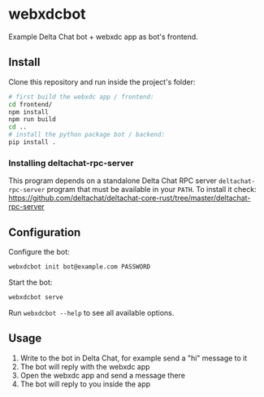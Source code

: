 # webxdcbot

Example Delta Chat bot + webxdc app as bot's frontend.

## Install

Clone this repository and run inside the project's folder:

```sh
# first build the webxdc app / frontend:
cd frontend/
npm install
npm run build
cd ..
# install the python package bot / backend:
pip install .
```

### Installing deltachat-rpc-server

This program depends on a standalone Delta Chat RPC server `deltachat-rpc-server` program that must be
available in your `PATH`. To install it check:
https://github.com/deltachat/deltachat-core-rust/tree/master/deltachat-rpc-server

## Configuration

Configure the bot:

```sh
webxdcbot init bot@example.com PASSWORD
```

Start the bot:

```sh
webxdcbot serve
```

Run `webxdcbot --help` to see all available options.

## Usage

1. Write to the bot in Delta Chat, for example send a "hi" message to it
2. The bot will reply with the webxdc app
3. Open the webxdc app and send a message there
4. The bot will reply to you inside the app
